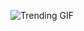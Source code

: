 ![Trending GIF](https://media0.giphy.com/media/YDEiyrRLa6ATrSNQND/giphy.gif?cid=8bb21772a801vlm1xg00xpbn73w6axk4iaguy4rvpo8r9ndf&ep=v1_gifs_search&rid=giphy.gif&ct=g)
